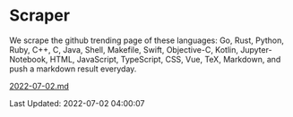 # Scraper

We scrape the github trending page of these languages: Go, Rust, Python, Ruby, C++, C, Java, Shell, Makefile, Swift, Objective-C, Kotlin, Jupyter-Notebook, HTML, JavaScript, TypeScript, CSS, Vue, TeX, Markdown, and push a markdown result everyday.

[2022-07-02.md](https://github.com/yangwenmai/github-trending-backup/blob/master/2022-07-02.md)

Last Updated: 2022-07-02 04:00:07